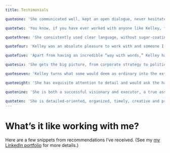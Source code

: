 ```yaml
---
title: Testimonials

quoteone: 'She communicated well, kept an open dialogue, never hesitated to answer any questions I had, and truly partnered with me to refine the piece without compromising my vision or voice.'

quotetwo: 'You know, if you have ever worked with anyone like Kelley, that her passion and diligence inspired those around her to do their best work. If you have a worthy product or mission and need to create a tsunami of personable and effective marketing, talk to Kelley.'

quotethree: 'She consistently used clear language, without sugar-coating the message and routinely produced a positive bottom line. She is genuine, honest and deeply talented.'

quotefour: 'Kelley was an absolute pleasure to work with and someone I regularly relied on for valued insights and feedback on all my projects.'

quotefive: 'Apart from having an incredible “way with words,” Kelley has a strong work ethic, is extremely results-oriented, able to work independently and a pleasure to have around.'

quotesix: 'She gets the big picture, from corporate strategy to politics to pragmatics. She is deeply skilled at messaging for the brand, working with public sentiment, not just mastering but demystifying and dancing with the gestalt of fast-changing social media.'

quoteseven: 'Kelley turns what some would deem as ordinary into the extraordinary…'

quoteeight: 'She has exquisite attention to detail and would ask the hard questions.'

quotenine: 'She is both a successful visionary and executor, a true asset for any company.'

quoteten: 'She is detailed-oriented, organized, timely, creative and professional.'
---
```


# What’s it like working with me?

Here are a few snippets from recommendations I’ve received. (See my <a href="https://www.linkedin.com/in/kelley-mcallister-a907958" target="_blank">my LinkedIn portfolio</a> for more details.)